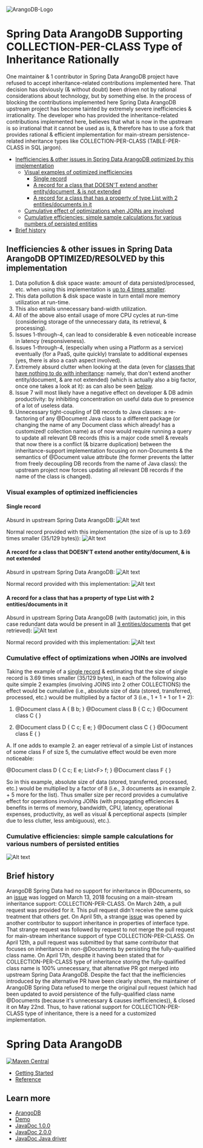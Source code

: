 ![ArangoDB-Logo](https://docs.arangodb.com/assets/arangodb_logo_2016_inverted.png)

# Spring Data ArangoDB Supporting COLLECTION-PER-CLASS Type of Inheritance Rationally 

One maintainer & 1 contributor in Spring Data ArangoDB project have refused to accept inheritance-related contributions implemented here. That decision has obviously
(& without doubt) been driven not by rational considerations about technology, but by something else. In the process of blocking the contributions implemented here 
Spring Data ArangoDB upstream project has become tainted by extremely severe inefficiencies & irrationality. The developer who has provided the inheritance-related
contributions implemented here, believes that what is now in the upstream is so irrational that it cannot be used as is, & therefore has to use a fork that 
provides rational & efficient implementation for main-stream persistence-related inheritance types like COLLECTION-PER-CLASS (TABLE-PER-CLASS in SQL jargon). 

* [Inefficiencies & other issues in Spring Data ArangoDB optimized by this implementation](#inefficiencies_optimized)
    * [Visual examples of optimized inefficiencies](#visuals)
       * [Single record](#single)
       * [A record for a class that DOESN'T extend another entity/document, & is not extended](#noinheritance)
       * [A record for a class that has a property of type List with 2 entities/documents in it](#list)
    * [Cumulative effect of optimizations when JOINs are involved](#joins)
    * [Cumulative efficiencies: simple sample calculations for various numbers of persisted entities](#calc)
* [Brief history](#history)

## <a name="inefficiencies_optimized"></a>Inefficiencies & other issues in Spring Data ArangoDB OPTIMIZED/RESOLVED by this implementation
1. Data pollution & disk space waste: amount of data persisted/processed, etc. when using this implementation is [up to 4 times smaller](#calc).
2. This data pollution & disk space waste in turn entail more memory utilization at run-time.
3. This also entails unnecessary band-width utilization.
4. All of the above also entail usage of more CPU cycles at run-time (considering storage of the unnecessary data, its retrieval, & processing).
5. Issues 1-through-4, can lead to considerable & even noticeable increase in latency (responsiveness). 
6. Issues 1-through-4, (especially when using a Platform as a service) eventually (for a PaaS, quite quickly) translate to additional expenses (yes, there is also a cash aspect involved).
7. Extremely absurd clutter when looking at the data (even for [classes that have nothing to do with inheritance](#noinheritance): namely, that don't extend another entity/document, & are not extended) (which is actually also a big factor, once one takes a look at it): as can also be seen [below](#list).
8. Issue 7 will most likely have a negative effect on developer & DB admin productivity: by inhibiting concentration on useful data due to presence of a lot of useless data.
9. Unnecessary tight-coupling of DB records to Java classes: a re-factoring of any @Document Java class to a different package (or changing the name of any Document class which already! has a customized! collection name) as of now would require running a query to update all relevant DB records (this is a major code smell & reveals that now there is a conflict (& bizarre duplication) between the inheritance-support implementation focusing on non-Documents & the semantics of @Document value attribute (the former prevents the latter from freely decoupling DB records from the name of Java class): the upstream project now forces updating all relevant DB records if the name of the class is changed).

### <a id="visuals"></a>Visual examples of optimized inefficiencies
#### <a id="single"></a>Single record

Absurd in upstream Spring Data ArangoDB:
![Alt text](docs/img/unreasonable.png?raw=true "Absurd")

Normal record provided with this implementation (the size of is up to 3.69 times smaller (35/129 bytes)):
![Alt text](docs/img/reasonable.png?raw=true "Normal")

#### <a id="noinheritance"></a>A record for a class that DOESN'T extend another entity/document, & is not extended

Absurd in upstream Spring Data ArangoDB:
![Alt text](docs/img/aggregate_absurd.png?raw=true "Absurd")

Normal record provided with this implementation:
![Alt text](docs/img/aggregate.png?raw=true "Normal")

#### <a id="list"></a>A record for a class that has a property of type List with 2 entities/documents in it

Absurd in upstream Spring Data ArangoDB (with (automatic) join, in this case redundant data would be present in all [3 entities/documents](#joins) that get retrieved):
![Alt text](docs/img/aggregate_with_collection_absurd.png?raw=true "Absurd")

Normal record provided with this implementation:
![Alt text](docs/img/aggregate_with_collection.png?raw=true "Normal")

### <a id="joins"></a>Cumulative effect of optimizations when JOINs are involved
Taking the example of a [single record](#single) & estimating that the size of single record is 3.69 times smaller (35/129 bytes),
in each of the following also quite simple 2 examples (involving JOINS into 2 other COLLECTIONS) the effect would be cumulative 
(i.e., absolute size of data (stored, transferred, processed, etc.) would be multiplied by a factor of 3 (i.e., 1 + 1 + 1 or 1 + 2):

1. @Document
class A {
B b;
}
@Document
class B {
C c;
}
@Document
class C {
}

2. @Document
class D {
C c;
E e;
}
@Document
class C {
}
@Document
class E {
}

A.
If one adds to example 2. an eager retrieval of a simple List of instances of some class F of size 5, the cumulative effect would be
even more noticeable:

@Document
class D {
C c;
E e;
List&lt;F&gt; f;
}
@Document
class F {
}

So in this example, absolute size of data (stored, transferred, processed, etc.) would be multiplied by a factor of 8 
(i.e., 3 documents as in example 2. + 5 more for the list). Thus smaller size per record provides a cumulative effect for operations involving JOINs 
(with propagating efficiencies & benefits in terms of memory, bandwidth, CPU, latency, operational expenses, productivity, as well as visual & perceptional aspects (simpler due to less clutter, less ambiguous), etc.).

### <a id="calc"></a>Cumulative efficiencies: simple sample calculations for various numbers of persisted entities
![Alt text](docs/img/efficiencies.png?raw=true "Efficiencies")

## <a name="history"></a>Brief history
ArangoDB Spring Data had no support for inheritance in @Documents, so an [issue](https://github.com/arangodb/spring-data/issues/17#issue-304481714) was logged on 
March 13, 2018 focusing on a main-stream inheritance support: COLLECTION-PER-CLASS. On March 24th, a pull request was provided for it. 
This pull request didn't receive the same quick treatment that others get. On April 5th, a strange 
[issue](https://github.com/arangodb/spring-data/issues/27#issue-311595550) was opened by 
another contributor to support inheritance in properties of interface type. That strange request was
followed by request to not merge the pull request for main-stream inheritance support of type COLLECTION-PER-CLASS. On April 12th, a pull request was submitted by 
that same contributor that focuses on
inheritance in non-@Documents by persisting the fully-qualified class name. On April 17th, despite it having been stated that for COLLECTION-PER-CLASS type of inheritance
storing the fully-qualified class name is 100% unnecessary, that alternative PR got merged into upstream Spring Data ArangoDB. Despite the fact that the inefficiencies introduced by the 
alternative PR have been clearly shown, the maintainer of ArangoDB Spring Data refused to merge the original pull request (which had been updated to avoid persistence of the fully-qualified
class name @Documents (because it's unnecessary & causes inefficiencies)), & closed it on May 22nd. Thus, to have rational
support for COLLECTION-PER-CLASS type of inheritance, there is a need for a customized implementation.


# Spring Data ArangoDB

[![Maven Central](https://maven-badges.herokuapp.com/maven-central/com.arangodb/arangodb-spring-data/badge.svg)](https://maven-badges.herokuapp.com/maven-central/com.arangodb/arangodb-spring-data)

- [Getting Started](docs/Drivers/SpringData/GettingStarted/README.md)
- [Reference](docs/Drivers/SpringData/Reference/README.md)

## Learn more
* [ArangoDB](https://www.arangodb.com/)
* [Demo](https://github.com/arangodb/spring-data-demo)
* [JavaDoc 1.0.0](http://arangodb.github.io/spring-data/javadoc-1_0/index.html)
* [JavaDoc 2.0.0](http://arangodb.github.io/spring-data/javadoc-2_0/index.html)
* [JavaDoc Java driver](http://arangodb.github.io/arangodb-java-driver/javadoc-4_3/index.html)
